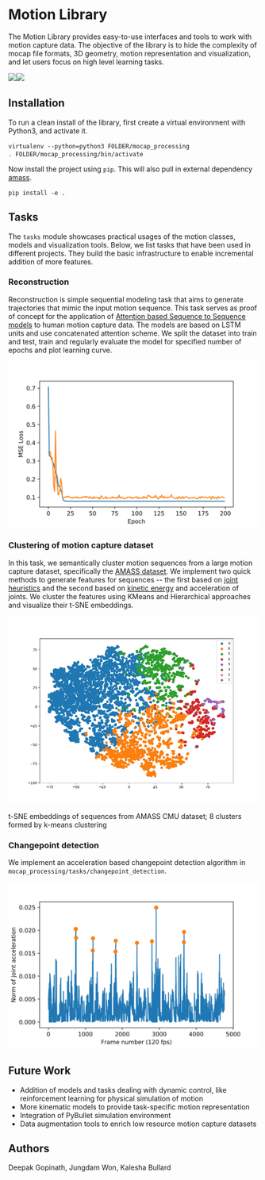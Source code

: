 # Motion Library

The Motion Library provides easy-to-use interfaces and tools to work with motion capture data. The objective of the library is to hide the complexity of mocap file formats, 3D geometry, motion representation and visualization, and let users focus on high level learning tasks.

<img src="mocap_processing/viz/samples/anim_viz.gif" width="500"><img src="mocap_processing/viz/samples/anim_smpl.gif" width="330">

## Installation
To run a clean install of the library, first create a virtual environment with Python3, and activate it.
```
virtualenv --python=python3 FOLDER/mocap_processing
. FOLDER/mocap_processing/bin/activate
```
Now install the project using `pip`. This will also pull in external dependency [amass](https://github.com/nghorbani/amass).
```
pip install -e .
```

## Tasks
The `tasks` module showcases practical usages of the motion classes, models and visualization tools. Below, we list tasks that have been used in different projects. They build the basic infrastructure to enable incremental addition of more features. 

### Reconstruction
Reconstruction is simple sequential modeling task that aims to generate trajectories that mimic the input motion sequence. This task serves as proof of concept for the application of [Attention based Sequence to Sequence models](https://arxiv.org/abs/1409.0473) to human motion capture data. The models are based on LSTM units and use concatenated attention scheme. We split the dataset into train and test, train and regularly evaluate the model for specified number of epochs and plot learning curve.

![seq2seq learning curve](mocap_processing/tasks/reconstruction/seq2seq_1layer_batch64.svg)

### Clustering of motion capture dataset
In this task, we semantically cluster motion sequences from a large motion capture dataset, specifically the [AMASS dataset](http://amass.is.tue.mpg.de/). We implement two quick methods to generate features for sequences -- the first based on [joint heuristics](https://dl.acm.org/doi/10.1145/1073204.1073247) and the second based on [kinetic energy](https://www.researchgate.net/publication/251419971_FMDistance_A_fast_and_effective_distance_function_for_motion_capture_data) and acceleration of joints. We cluster the features using KMeans and Hierarchical approaches and visualize their t-SNE embeddings.

<img src="mocap_processing/tasks/clustering/tsne-pca-k-8.jpg" width="600">

t-SNE embeddings of sequences from AMASS CMU dataset; 8 clusters formed by k-means clustering

### Changepoint detection
We implement an acceleration based changepoint detection algorithm in `mocap_processing/tasks/changepoint_detection`.

![changepoints](mocap_processing/tasks/changepoint_detection/changepoints.svg)

## Future Work
- Addition of models and tasks dealing with dynamic control, like reinforcement learning for physical simulation of motion
- More kinematic models to provide task-specific motion representation
- Integration of PyBullet simulation environment
- Data augmentation tools to enrich low resource motion capture datasets

## Authors
Deepak Gopinath, Jungdam Won, Kalesha Bullard
